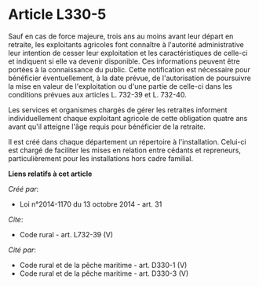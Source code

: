 # Article L330-5

Sauf en cas de force majeure, trois ans au moins avant leur départ en retraite, les exploitants agricoles font connaître à
l'autorité administrative leur intention de cesser leur exploitation et les caractéristiques de celle-ci et indiquent si elle
va devenir disponible. Ces informations peuvent être portées à la connaissance du public. Cette notification est nécessaire
pour bénéficier éventuellement, à la date prévue, de l'autorisation de poursuivre la mise en valeur de l'exploitation ou
d'une partie de celle-ci dans les conditions prévues aux articles L. 732-39 et L. 732-40.

Les services et organismes chargés de gérer les retraites informent individuellement chaque exploitant agricole de cette
obligation quatre ans avant qu'il atteigne l'âge requis pour bénéficier de la retraite. 

Il est créé dans chaque département un répertoire à l'installation. Celui-ci est chargé de faciliter les mises en relation
entre cédants et repreneurs, particulièrement pour les installations hors cadre familial.

**Liens relatifs à cet article**

_Créé par_:

  - Loi n°2014-1170 du 13 octobre 2014 - art. 31

_Cite_:

  - Code rural - art. L732-39 (V)

_Cité par_:

  - Code rural et de la pêche maritime - art. D330-1 (V)
  - Code rural et de la pêche maritime - art. D330-3 (V)

